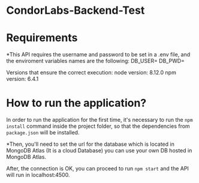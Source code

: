 ﻿# CondorLabs-Backend-Test

# Requirements
*This API requires the username and password to be set in a .env file, and the enviroment variables names are the following:
DB_USER=<user-name>
DB_PWD=<password>

Versions that ensure the correct execution:
node version: 8.12.0
npm version: 6.4.1

# How to run the application?

In order to run the application for the first time, it's necessary to run the ``npm install`` command inside the project folder, so that the dependencies from ``package.json`` will be installed.

*Then, you'll need to set the url for the database which is located in MongoDB Atlas (It is a cloud Database) you can use your own DB hosted in MongoDB Atlas.

After, the connection is OK, you can proceed to run ``npm start`` and the API will run in localhost:4500.
